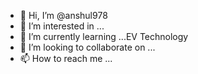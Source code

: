 - 👋 Hi, I’m @anshul978
- 👀 I’m interested in ...
- 🌱 I’m currently learning ...EV Technology
- 💞️ I’m looking to collaborate on ...
- 📫 How to reach me ...

<!---
anshul978/anshul978 is a ✨ special ✨ repository because its `README.md` (this file) appears on your GitHub profile.
You can click the Preview link to take a look at your changes.
--->
